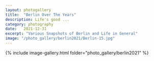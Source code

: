 ```yaml
---
layout: photogallery
title:  "Berlin Over The Years"
description: Life's good ...
category: photography
date:   2021-12-31
excerpt: "Various Snapshots of Berlin and Life in General"
image: "/photo_gallery/berlin2021/Berlin-15.jpg"
---
```

<!-- ## Berlin Over The Years -->
{% include image-gallery.html folder="photo_gallery/berlin2021" %}
